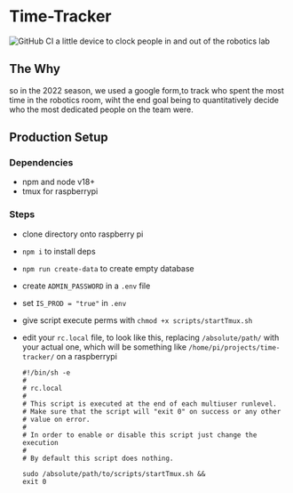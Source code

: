 # Time-Tracker
![GitHub CI](https://github.com/lobobellos/time-tracker/actions/workflows/buildtest.yml/badge.svg)
a little device to clock people in and out of the robotics lab



## The Why
so in the 2022 season, we used a google form,to track who spent the most time in the robotics room, wiht the end goal being to quantitatively decide who the most dedicated people on the team were. 


## Production Setup

### Dependencies
- npm and node v18+
- tmux for raspberrypi 
### Steps
- clone directory onto raspberry pi
- `npm i` to install deps
- `npm run create-data` to create empty database
- create `ADMIN_PASSWORD` in a `.env` file
- set `IS_PROD = "true"` in `.env`
- give script execute perms with `chmod +x scripts/startTmux.sh`
- edit your `rc.local` file, to look like this, replacing `/absolute/path/` with your actual one, which will be something like `/home/pi/projects/time-tracker/` on a raspberrypi

  ```shell
  #!/bin/sh -e
  #
  # rc.local
  #
  # This script is executed at the end of each multiuser runlevel.
  # Make sure that the script will "exit 0" on success or any other
  # value on error.
  #
  # In order to enable or disable this script just change the execution
  #
  # By default this script does nothing.

  sudo /absolute/path/to/scripts/startTmux.sh &&
  exit 0
  ```
  

